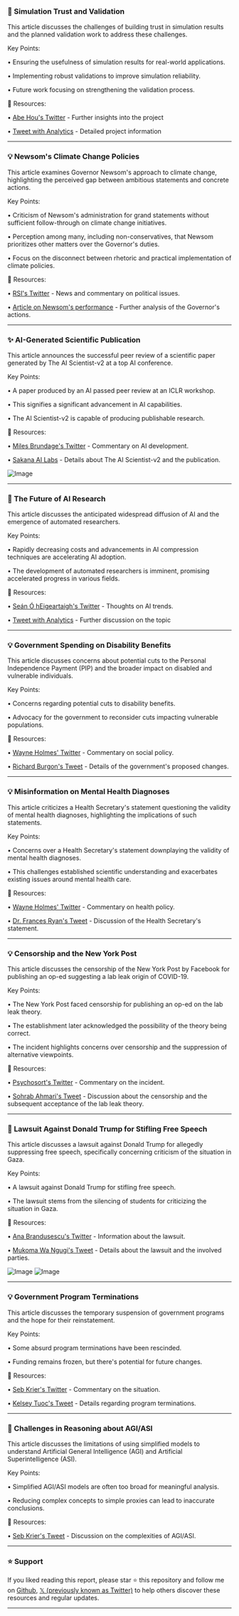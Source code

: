 ### 🤖 Simulation Trust and Validation

This article discusses the challenges of building trust in simulation results and the planned validation work to address these challenges.

Key Points:

• Ensuring the usefulness of simulation results for real-world applications.


• Implementing robust validations to improve simulation reliability.


• Future work focusing on strengthening the validation process.



🔗 Resources:

• [Abe Hou's Twitter](https://x.com/abe_hou) -  Further insights into the project


• [Tweet with Analytics](https://x.com/abe_hou/status/1901701718108496265) - Detailed project information



---
### 💡 Newsom's Climate Change Policies

This article examines Governor Newsom's approach to climate change, highlighting the perceived gap between ambitious statements and concrete actions.

Key Points:

• Criticism of Newsom's administration for grand statements without sufficient follow-through on climate change initiatives.


• Perception among many, including non-conservatives, that Newsom prioritizes other matters over the Governor's duties.


•  Focus on the disconnect between rhetoric and practical implementation of climate policies.



🔗 Resources:

• [RSI's Twitter](https://x.com/RSI) -  News and commentary on political issues.


• [Article on Newsom's performance](https://t.co/iOZEH8hk4j) - Further analysis of the Governor's actions.



---
### ✨ AI-Generated Scientific Publication

This article announces the successful peer review of a scientific paper generated by The AI Scientist-v2 at a top AI conference.

Key Points:

•  A paper produced by an AI passed peer review at an ICLR workshop.


• This signifies a significant advancement in AI capabilities.


• The AI Scientist-v2 is capable of producing publishable research.



🔗 Resources:

• [Miles Brundage's Twitter](https://x.com/Miles_Brundage) -  Commentary on AI development.


• [Sakana AI Labs](https://sakana.ai/ai-scientist-first-publication) - Details about The AI Scientist-v2 and the publication.


![Image](https://pbs.twimg.com/media/GlzmUjnW4AAOf-3?format=jpg&name=small)


---
### 🤖 The Future of AI Research

This article discusses the anticipated widespread diffusion of AI and the emergence of automated researchers.

Key Points:

• Rapidly decreasing costs and advancements in AI compression techniques are accelerating AI adoption.


• The development of automated researchers is imminent, promising accelerated progress in various fields.



🔗 Resources:

• [Seán Ó hEigeartaigh's Twitter](https://x.com/S_OhEigeartaigh) - Thoughts on AI trends.


• [Tweet with Analytics](https://x.com/S_OhEigeartaigh/status/1901556312057491776) - Further discussion on the topic


---
### 💡 Government Spending on Disability Benefits

This article discusses concerns about potential cuts to the Personal Independence Payment (PIP) and the broader impact on disabled and vulnerable individuals.

Key Points:

•  Concerns regarding potential cuts to disability benefits.


•  Advocacy for the government to reconsider cuts impacting vulnerable populations.



🔗 Resources:

• [Wayne Holmes' Twitter](https://x.com/wayneholmes) - Commentary on social policy.


• [Richard Burgon's Tweet](https://x.com/RichardBurgon/status/1901311097598058740) -  Details of the government's proposed changes.


---
### 💡 Misinformation on Mental Health Diagnoses

This article criticizes a Health Secretary's statement questioning the validity of mental health diagnoses, highlighting the implications of such statements.

Key Points:

•  Concerns over a Health Secretary's statement downplaying the validity of mental health diagnoses.


•  This challenges established scientific understanding and exacerbates existing issues around mental health care.



🔗 Resources:

• [Wayne Holmes' Twitter](https://x.com/wayneholmes) - Commentary on health policy.


• [Dr. Frances Ryan's Tweet](https://x.com/DrFrancesRyan/status/1901256815570010163) -  Discussion of the Health Secretary's statement.


---
### 💡 Censorship and the New York Post

This article discusses the censorship of the New York Post by Facebook for publishing an op-ed suggesting a lab leak origin of COVID-19.

Key Points:

•  The New York Post faced censorship for publishing an op-ed on the lab leak theory.


• The establishment later acknowledged the possibility of the theory being correct.


• The incident highlights concerns over censorship and the suppression of alternative viewpoints.


🔗 Resources:

• [Psychosort's Twitter](https://x.com/psychosort) - Commentary on the incident.


• [Sohrab Ahmari's Tweet](https://x.com/SohrabAhmari/status/1901364923294224666) - Discussion about the censorship and the subsequent acceptance of the lab leak theory.



---
### 🤖 Lawsuit Against Donald Trump for Stifling Free Speech

This article discusses a lawsuit against Donald Trump for allegedly suppressing free speech, specifically concerning criticism of the situation in Gaza.

Key Points:

• A lawsuit against Donald Trump for stifling free speech.


• The lawsuit stems from the silencing of students for criticizing the situation in Gaza.



🔗 Resources:

• [Ana Brandusescu's Twitter](https://x.com/anabrandusescu) -  Information about the lawsuit.


• [Mukoma Wa Ngugi's Tweet](https://x.com/MukomaWaNgugi/status/1901302204012601847) - Details about the lawsuit and the involved parties.


![Image](https://pbs.twimg.com/media/GmLF4_nXEAA15GL?format=jpg&name=900x900)
![Image](https://pbs.twimg.com/media/GmLF8ZRbAAAsgr-?format=jpg&name=900x900)


---
### 💡  Government Program Terminations

This article discusses the temporary suspension of government programs and the hope for their reinstatement.

Key Points:

• Some absurd program terminations have been rescinded.


• Funding remains frozen, but there's potential for future changes.



🔗 Resources:

• [Seb Krier's Twitter](https://x.com/sebkrier) - Commentary on the situation.


• [Kelsey Tuoc's Tweet](https://x.com/KelseyTuoc/status/1901088956521083388) - Details regarding program terminations.


---
### 🤖  Challenges in Reasoning about AGI/ASI

This article discusses the limitations of using simplified models to understand Artificial General Intelligence (AGI) and Artificial Superintelligence (ASI).

Key Points:

•  Simplified AGI/ASI models are often too broad for meaningful analysis.


•  Reducing complex concepts to simple proxies can lead to inaccurate conclusions.



🔗 Resources:

• [Seb Krier's Tweet](https://x.com/sebkrier/status/1901271931766141159) -  Discussion on the complexities of AGI/ASI.


---

### ⭐️ Support

If you liked reading this report, please star ⭐️ this repository and follow me on [Github](https://github.com/Drix10), [𝕏 (previously known as Twitter)](https://x.com/DRIX_10_) to help others discover these resources and regular updates.

---
